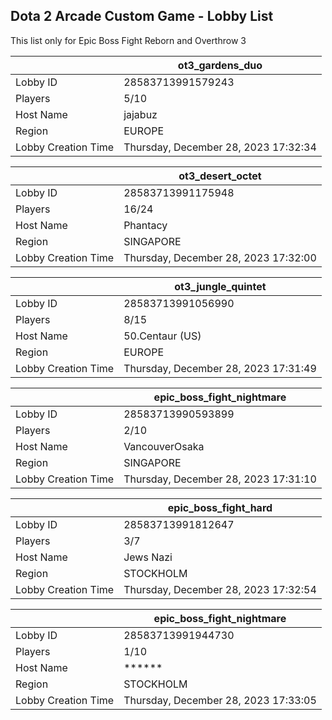 ## Dota 2 Arcade Custom Game - Lobby List

This list only for Epic Boss Fight Reborn and Overthrow 3

|  | ot3_gardens_duo |
| ------ | ------ |
| Lobby ID | 28583713991579243 |
| Players | 5/10 |
| Host Name | jajabuz |
| Region | EUROPE |
| Lobby Creation Time | Thursday, December 28, 2023 17:32:34 |


|  | ot3_desert_octet |
| ------ | ------ |
| Lobby ID | 28583713991175948 |
| Players | 16/24 |
| Host Name | Phantacy |
| Region | SINGAPORE |
| Lobby Creation Time | Thursday, December 28, 2023 17:32:00 |


|  | ot3_jungle_quintet |
| ------ | ------ |
| Lobby ID | 28583713991056990 |
| Players | 8/15 |
| Host Name | 50.Centaur (US) |
| Region | EUROPE |
| Lobby Creation Time | Thursday, December 28, 2023 17:31:49 |


|  | epic_boss_fight_nightmare |
| ------ | ------ |
| Lobby ID | 28583713990593899 |
| Players | 2/10 |
| Host Name | VancouverOsaka |
| Region | SINGAPORE |
| Lobby Creation Time | Thursday, December 28, 2023 17:31:10 |


|  | epic_boss_fight_hard |
| ------ | ------ |
| Lobby ID | 28583713991812647 |
| Players | 3/7 |
| Host Name | Jews Nazi |
| Region | STOCKHOLM |
| Lobby Creation Time | Thursday, December 28, 2023 17:32:54 |


|  | epic_boss_fight_nightmare |
| ------ | ------ |
| Lobby ID | 28583713991944730 |
| Players | 1/10 |
| Host Name | ****** |
| Region | STOCKHOLM |
| Lobby Creation Time | Thursday, December 28, 2023 17:33:05 |


